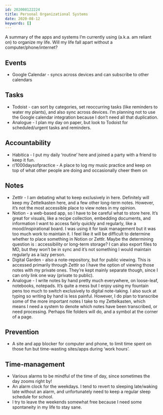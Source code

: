 ```yaml
---
id: 202008122224
title: Personal Organizational Systems
date: 2020-08-12
keywords: []
---
```


A summary of the apps and systems I’m currently using (a.k.a. am reliant on) to organize my life. Will my life fall apart without a computer/phone/internet? 

## Events
- Google Calendar - syncs across devices and can subscribe to other calendars

## Tasks
- Todoist - can sort by categories, set reoccurring tasks (like reminders to water my plants), and also sync across devices. I’m planning not to use the Google calendar integration because I don’t need all that duplication.
- Analogue - I plan my day on paper, but look to Todoist for scheduled/urgent tasks and reminders. 

## Accountability
- Habitica - I put my daily ‘routine’ here and joined a party with a friend to keep it fun.
- r/1000daysofpractice - A place to log my music practice and keep on top of what other people are doing and occasionally cheer them on

## Notes
- Zettlr - I am debating what to keep exclusively in here. Definitely will keep my Zettelkasten here, and a few other long-term notes. However, it’s not the most accessible place to view notes in my opinion. 
- Notion - a web-based app, so I have to be careful what to store here. It’s great for visuals, like a recipe collection, embedding documents, and information I want to access fairly quickly and regularly, like a mood/inspirational board. I was using it for task management but it was too much work to maintain it. I feel like it will be difficult to determine whether to place something in Notion or Zettlr. Maybe the determining question is : accessibility or long-term storage? I can also export files to MD, but they won’t be in sync and it’s not something I would maintain regularly as a lazy person.
- Digital Garden - also a note-repository, but for public viewing. This is accessed primarily through Zettlr so I have the option of viewing those notes with my private ones. They’re kept mainly separate though, since I can only link one way (private to public).
- Analogue - I write notes by hand pretty much everywhere, on loose-leaf, notebooks, notepads. It’s quite a mess but I enjoy using my fountain pens too much to switch exclusively to digital note-taking. I also suck at typing so writing by hand is less painful. However, I do plan to transcribe some of the more important notes I take to my Zettelkasten, which means I need a system to denote which notes have been transcribed, or need processing. Perhaps file folders will do, and a symbol at the corner of a page.

## Prevention
- A site and app blocker for computer and phone, to limit time spent on those fun but time-wasting sites/apps during ‘work hours’. 

## Time-management
- Various alarms to be mindful of the time of day, since sometimes the day zooms right by! 
- An alarm clock for the weekdays. I tend to revert to sleeping late/waking late without an alarm, and unfortunately need to keep a regular sleep schedule for school. 
- I try to leave the weekends somewhat free because I need some spontaneity in my life to stay sane.